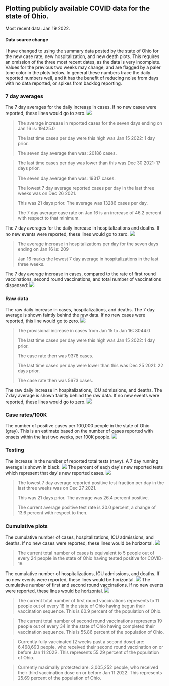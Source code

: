 ## Plotting publicly available COVID data for the state of Ohio. 

Most recent data: Jan 19 2022. 

#### Data source change
I have changed to using the summary data posted by the state of Ohio for the new case rate,
    new hospitalization, and new death plots. This requires an omission of the three most recent dates,
                       as the data is very incomplete. Values for the previous two weeks may change, and are flagged by a paler tone color in the plots below.
                       In general these numbers trace the daily reported numbers well, and it has the benefit
                       of reducing noise from days with no data reported, or spikes from backlog reporting. 

### 7 day averages
The 7 day averages for the daily increase in cases. If no new cases were reported, these lines would go to zero.
![](7dayaverage_cases.png)

>The average increase in reported cases for the seven days ending on Jan 16 is: 19425.0
>
>The last time cases per day were this high was Jan 15 2022: 1 day prior.
>
>The seven day average then was: 20186 cases.

>
>The last time cases per day was lower than this was Dec 30 2021: 17 days prior.
>
>The seven day average then was: 19317 cases.
>
>The lowest 7 day average reported cases per day in the last three weeks was on Dec 26 2021.
>
>This was 21 days prior. The average was 13286 cases per day.
>
>The 7 day average case rate on Jan 16 is an increase of 46.2 percent with respect to that minimum.

The 7 day averages for the daily increase in hospitalizations and deaths. If no new events were reported, these lines would go to zero.
![](7dayaverage_hospital.png)

>The average increase in hospitalizations per day for the seven days ending on Jan 16 is: 209
>
>Jan 16 marks the lowest 7 day average in hospitalizations in the last three weeks.

The 7 day average increase in cases, compared to the rate of first round vaccinations, second round vaccinations, and total number of vaccinations dispensed:
![](DailyVaccinationsCases.png)

### Raw data
The raw daily increase in cases, hospitalizations, and deaths. The 7 day average is shown faintly behind the raw data. If no new cases were reported, this line would go to zero.
![](DailyCases.png)

>The provisional increase in cases from Jan 15 to Jan 16: 8044.0 
>
>The last time cases per day were this high was Jan 15 2022: 1 day prior. 
>
>The case rate then was 9378 cases.
>
>The last time cases per day were lower than this was Dec 25 2021: 22 days prior. 
>
>The case rate then was 5673 cases.

The raw daily increase in hospitalizations, ICU admissions, and deaths. The 7 day average is shown faintly behind the raw data. If no new events were reported, these lines would go to zero.
![](DailyHospitalizations.png)

### Case rates/100K 

The number of positive cases per 100,000 people in the state of Ohio (gray). This is an estimate based on the number of cases reported with onsets within the last two weeks, per 100K people.
![](7dayaverage_rate.png)
### Testing

The increase in the number of reported total tests (navy). A 7 day running average is shown in black.
![](DailyTests.png)
The percent of each day's new reported tests which represent that day's new reported cases.
![](percentpositive_tests.png)

>The lowest 7 day average reported positive test fraction per day in the last three weeks was on Dec 27 2021.
>
>This was 21 days prior. The average was 26.4 percent positive. 
>
>The current average positive test rate is 30.0 percent, a change of 13.6 percent with respect to then. 

### Cumulative plots
The cumulative number of cases, hospitalizations, ICU admissions, and deaths. If no new cases were reported, these lines would be horizontal.
![](Cases.png)

>The current total number of cases is equivalent to 5 people out of every 24 people in the state of Ohio having tested positive for COVID-19.

The cumulative number of hospitalizations, ICU admissions, and deaths. If no new events were reported, these lines would be horizontal.
![](Hospitalizations.png)
The cumulative number of first and second round vaccinations. If no new events were reported, these lines would be horizontal.
![](Vaccinations.png)

>The current total number of first round vaccinations represents to 11 people out of every 18 in the state of Ohio having begun their vaccination sequence.
>This is 60.9 percent of the population of Ohio.

>The current total number of second round vaccinations represents 19 people out of every 34 in the state of Ohio having completed their vaccination sequence.
>This is 55.86 percent of the population of Ohio.

>Currently fully vaccinated (2 weeks past a second dose) are: 6,468,693 people, who received their second round vaccination on or before Jan 11 2022.
>This represents 55.29 percent of the population of Ohio.

>Currently maximally protected are: 3,005,252 people, who received their third vaccination dose on or before Jan 11 2022.
>This represents 25.69 percent of the population of Ohio.

